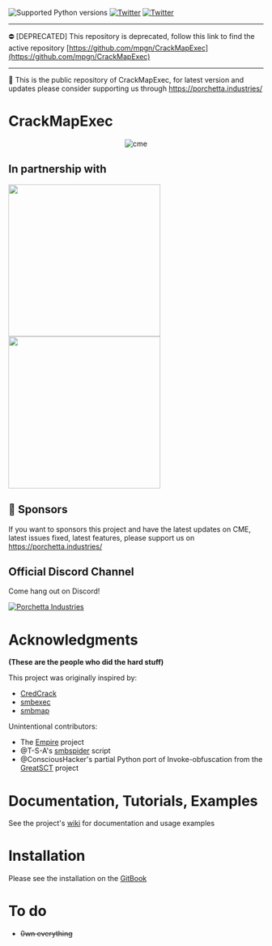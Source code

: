 ![Supported Python versions](https://img.shields.io/badge/python-3.7+-blue.svg) [![Twitter](https://img.shields.io/twitter/follow/byt3bl33d3r?label=byt3bl33d3r&style=social)](https://twitter.com/intent/follow?screen_name=byt3bl33d3r) [![Twitter](https://img.shields.io/twitter/follow/mpgn_x64?label=mpgn_x64&style=social)](https://twitter.com/intent/follow?screen_name=mpgn_x64)

---
⛔ [DEPRECATED] This repository is deprecated, follow this link to find the active repository [https://github.com/mpgn/CrackMapExec](https://github.com/mpgn/CrackMapExec)

---

:triangular_flag_on_post: This is the public repository of CrackMapExec, for latest version and updates please consider supporting us through https://porchetta.industries/

# CrackMapExec

<p align="center">
  <img src="https://cloud.githubusercontent.com/assets/5151193/17577511/d312ceb4-5f3b-11e6-8de5-8822246289fd.jpg" alt="cme"/>
</p>


## In partnership with

<p float="left">
 <a href="https://www.kali.org/">
  <img src="https://user-images.githubusercontent.com/5151193/99304058-1cef5700-280f-11eb-8642-1f9553808d2d.png" width="300" align="left"/>
 </a>
 
  <a href="https://focal-point.com/services/penetration-testing/">
    <img src="https://user-images.githubusercontent.com/5151193/182207768-f53d7e0e-5bd5-40cf-8734-dfa6a40a738e.png" width="300"/> 
  </a>
</p>

## :triangular_flag_on_post: Sponsors

If you want to sponsors this project and have the latest updates on CME, latest issues fixed, latest features, please support us on https://porchetta.industries/

## Official Discord Channel

Come hang out on Discord!

[![Porchetta Industries](https://discordapp.com/api/guilds/736724457258745996/widget.png?style=banner3)](https://discord.gg/ycGXUxy)

# Acknowledgments
**(These are the people who did the hard stuff)**

This project was originally inspired by:
- [CredCrack](https://github.com/gojhonny/CredCrack)
- [smbexec](https://github.com/pentestgeek/smbexec)
- [smbmap](https://github.com/ShawnDEvans/smbmap)

Unintentional contributors:

- The [Empire](https://github.com/PowerShellEmpire/Empire) project
- @T-S-A's [smbspider](https://github.com/T-S-A/smbspider) script
- @ConsciousHacker's partial Python port of Invoke-obfuscation from the [GreatSCT](https://github.com/GreatSCT/GreatSCT) project

# Documentation, Tutorials, Examples
See the project's [wiki](https://mpgn.gitbook.io/crackmapexec/) for documentation and usage examples

# Installation
Please see the installation on the [GitBook](https://mpgn.gitbook.io/crackmapexec/)

# To do
- ~~0wn everything~~
